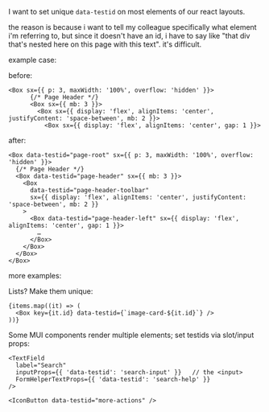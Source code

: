 I want to set unique `data-testid` on most elements of our react layouts.

the reason is because i want to tell my colleague specifically what element i'm referring to, but since it 
doesn't have an id, i have to say like "that div that's nested here on this page with this text". it's difficult.

example case:

before:
```
<Box sx={{ p: 3, maxWidth: '100%', overflow: 'hidden' }}>
      {/* Page Header */}
      <Box sx={{ mb: 3 }}>
        <Box sx={{ display: 'flex', alignItems: 'center', justifyContent: 'space-between', mb: 2 }}>
          <Box sx={{ display: 'flex', alignItems: 'center', gap: 1 }}>
```

after:
```
<Box data-testid="page-root" sx={{ p: 3, maxWidth: '100%', overflow: 'hidden' }}>
  {/* Page Header */}
  <Box data-testid="page-header" sx={{ mb: 3 }}>
    <Box
      data-testid="page-header-toolbar"
      sx={{ display: 'flex', alignItems: 'center', justifyContent: 'space-between', mb: 2 }}
    >
      <Box data-testid="page-header-left" sx={{ display: 'flex', alignItems: 'center', gap: 1 }}>
        …
      </Box>
    </Box>
  </Box>
</Box>
```

more examples:

Lists? Make them unique:
```
{items.map((it) => (
  <Box key={it.id} data-testid={`image-card-${it.id}`} />
))}

```

Some MUI components render multiple elements; set testids via slot/input props:
```
<TextField
  label="Search"
  inputProps={{ 'data-testid': 'search-input' }}   // the <input>
  FormHelperTextProps={{ 'data-testid': 'search-help' }}
/>

<IconButton data-testid="more-actions" />

```